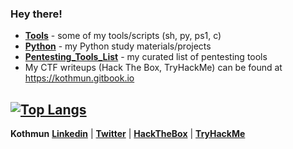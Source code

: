 ### Hey there!
- [**Tools**](https://github.com/Kothmun/Tools) - some of my tools/scripts (sh, py, ps1, c)
- [**Python**](https://github.com/Kothmun/Python) - my Python study materials/projects
- [**Pentesting_Tools_List**](https://github.com/Kothmun/Pentesting_Tools_List) - my curated list of pentesting tools
- My CTF writeups (Hack The Box, TryHackMe) can be found at https://kothmun.gitbook.io

[![Top Langs](https://github-readme-stats.vercel.app/api/top-langs/?username=rafaelbaldasso&layout=compact)](https://github.com/anuraghazra/github-readme-stats)
---
**Kothmun**
<a href="https://www.linkedin.com/in/rafaelbaldasso/" target="_blank"><strong>Linkedin</strong></a> | <a href="https://twitter.com/rafaelbaldasso" target="_blank"><strong>Twitter</strong></a> | <a href="https://app.hackthebox.eu/profile/430331" target="_blank"><strong>HackTheBox</strong></a> | <a href="https://tryhackme.com/p/Kothmun" target="_blank"><strong>TryHackMe</strong></a></p>
